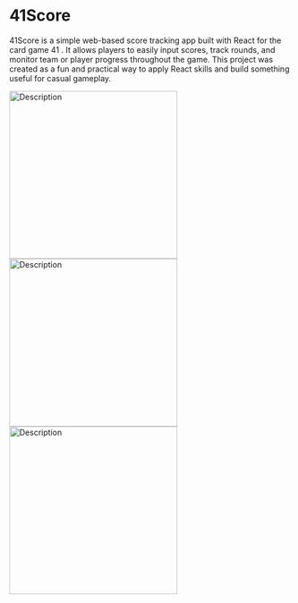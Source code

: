 # 41Score
41Score is a simple web-based score tracking app built with React for the card game 41 . It allows players to easily input scores, track rounds, and monitor team or player progress throughout the game.  This project was created as a fun and practical way to apply React skills and build something useful for casual gameplay.

<img src="https://github.com/user-attachments/assets/da8d18f0-6be7-45ac-a986-cfa4fbc4fd3c" alt="Description" width="300"/>
<img src="https://github.com/user-attachments/assets/9fdfb0e6-fe8d-4057-a283-31dedfba8328" alt="Description" width="300"/>
<img src="https://github.com/user-attachments/assets/353f4bfd-07c5-4ee7-b7c9-6281f877f595" alt="Description" width="300"/>
